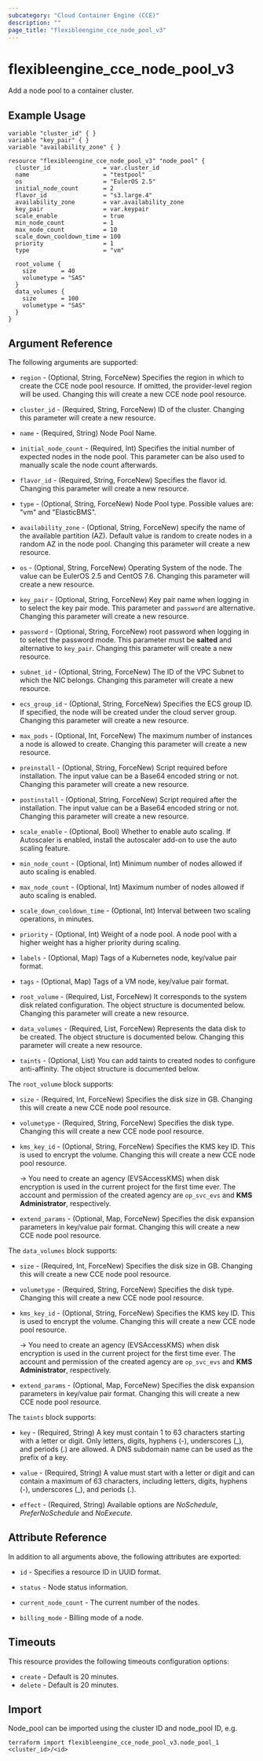 ```yaml
---
subcategory: "Cloud Container Engine (CCE)"
description: ""
page_title: "flexibleengine_cce_node_pool_v3"
---
```


# flexibleengine_cce_node_pool_v3

Add a node pool to a container cluster.

## Example Usage

```hcl
variable "cluster_id" { }
variable "key_pair" { }
variable "availability_zone" { }

resource "flexibleengine_cce_node_pool_v3" "node_pool" {
  cluster_id               = var.cluster_id
  name                     = "testpool"
  os                       = "EulerOS 2.5"
  initial_node_count       = 2
  flavor_id                = "s3.large.4"
  availability_zone        = var.availability_zone
  key_pair                 = var.keypair
  scale_enable             = true
  min_node_count           = 1
  max_node_count           = 10
  scale_down_cooldown_time = 100
  priority                 = 1
  type                     = "vm"

  root_volume {
    size       = 40
    volumetype = "SAS"
  }
  data_volumes {
    size       = 100
    volumetype = "SAS"
  }
}
```

## Argument Reference

The following arguments are supported:

* `region` - (Optional, String, ForceNew) Specifies the region in which to create the CCE node pool resource.
  If omitted, the provider-level region will be used. Changing this will create a new CCE node pool resource.

* `cluster_id` - (Required, String, ForceNew) ID of the cluster. Changing this parameter will create a new resource.

* `name` - (Required, String) Node Pool Name.

* `initial_node_count` - (Required, Int) Specifies the initial number of expected nodes in the node pool.
  This parameter can be also used to manually scale the node count afterwards.

* `flavor_id` - (Required, String, ForceNew) Specifies the flavor id. Changing this parameter will create a new resource.

* `type` - (Optional, String, ForceNew) Node Pool type. Possible values are: "vm" and "ElasticBMS".

* `availability_zone` - (Optional, String, ForceNew) specify the name of the available partition (AZ).
    Default value is random to create nodes in a random AZ in the node pool.
    Changing this parameter will create a new resource.

* `os` - (Optional, String, ForceNew) Operating System of the node. The value can be EulerOS 2.5 and CentOS 7.6.
    Changing this parameter will create a new resource.

* `key_pair` - (Optional, String, ForceNew) Key pair name when logging in to select the key pair mode.
    This parameter and `password` are alternative. Changing this parameter will create a new resource.

* `password` - (Optional, String, ForceNew) root password when logging in to select the password mode.
    This parameter must be **salted** and alternative to `key_pair`. Changing this parameter will create a new resource.

* `subnet_id` - (Optional, String, ForceNew) The ID of the VPC Subnet to which the NIC belongs.
    Changing this parameter will create a new resource.

* `ecs_group_id` - (Optional, String, ForceNew) Specifies the ECS group ID. If specified, the node will be created under
  the cloud server group. Changing this parameter will create a new resource.

* `max_pods` - (Optional, Int, ForceNew) The maximum number of instances a node is allowed to create.
    Changing this parameter will create a new resource.

* `preinstall` - (Optional, String, ForceNew) Script required before installation. The input value can be
    a Base64 encoded string or not. Changing this parameter will create a new resource.

* `postinstall` - (Optional, String, ForceNew) Script required after the installation. The input value can be
    a Base64 encoded string or not. Changing this parameter will create a new resource.

* `scale_enable` - (Optional, Bool) Whether to enable auto scaling. If Autoscaler is enabled, install the autoscaler
    add-on to use the auto scaling feature.

* `min_node_count` - (Optional, Int) Minimum number of nodes allowed if auto scaling is enabled.

* `max_node_count` - (Optional, Int) Maximum number of nodes allowed if auto scaling is enabled.

* `scale_down_cooldown_time` - (Optional, Int) Interval between two scaling operations, in minutes.

* `priority` - (Optional, Int) Weight of a node pool. A node pool with a higher weight has a higher priority during scaling.

* `labels` - (Optional, Map) Tags of a Kubernetes node, key/value pair format.

* `tags` - (Optional, Map) Tags of a VM node, key/value pair format.

* `root_volume` - (Required, List, ForceNew) It corresponds to the system disk related configuration.
    The object structure is documented below. Changing this parameter will create a new resource.

* `data_volumes` - (Required, List, ForceNew) Represents the data disk to be created.
    The object structure is documented below. Changing this parameter will create a new resource.

* `taints` - (Optional, List) You can add taints to created nodes to configure anti-affinity.
    The object structure is documented below.

The `root_volume` block supports:

* `size` - (Required, Int, ForceNew) Specifies the disk size in GB.
  Changing this will create a new CCE node pool resource.

* `volumetype` - (Required, String, ForceNew) Specifies the disk type.
  Changing this will create a new CCE node pool resource.

* `kms_key_id` - (Optional, String, ForceNew) Specifies the KMS key ID. This is used to encrypt the volume.
  Changing this will create a new CCE node pool resource.

  -> You need to create an agency (EVSAccessKMS) when disk encryption is used in the current project for the first time ever.
  The account and permission of the created agency are `op_svc_evs` and **KMS Administrator**, respectively.

* `extend_params` - (Optional, Map, ForceNew) Specifies the disk expansion parameters in key/value pair format.
  Changing this will create a new CCE node pool resource.

The `data_volumes` block supports:

* `size` - (Required, Int, ForceNew) Specifies the disk size in GB.
  Changing this will create a new CCE node pool resource.

* `volumetype` - (Required, String, ForceNew) Specifies the disk type.
  Changing this will create a new CCE node pool resource.

* `kms_key_id` - (Optional, String, ForceNew) Specifies the KMS key ID. This is used to encrypt the volume.
  Changing this will create a new CCE node pool resource.

  -> You need to create an agency (EVSAccessKMS) when disk encryption is used in the current project for the first time ever.
  The account and permission of the created agency are `op_svc_evs` and **KMS Administrator**, respectively.

* `extend_params` - (Optional, Map, ForceNew) Specifies the disk expansion parameters in key/value pair format.
  Changing this will create a new CCE node pool resource.

The `taints` block supports:

* `key` - (Required, String) A key must contain 1 to 63 characters starting with a letter or digit.
  Only letters, digits, hyphens (-), underscores (_), and periods (.) are allowed.
  A DNS subdomain name can be used as the prefix of a key.

* `value` - (Required, String) A value must start with a letter or digit and can contain a maximum of 63 characters,
  including letters, digits, hyphens (-), underscores (_), and periods (.).

* `effect` - (Required, String) Available options are *NoSchedule*, *PreferNoSchedule* and *NoExecute*.

## Attribute Reference

In addition to all arguments above, the following attributes are exported:

* `id` - Specifies a resource ID in UUID format.

* `status` -  Node status information.

* `current_node_count` - The current number of the nodes.

* `billing_mode` -  Billing mode of a node.

## Timeouts

This resource provides the following timeouts configuration options:

* `create` - Default is 20 minutes.
* `delete` - Default is 20 minutes.

## Import

Node_pool can be imported using the cluster ID and node_pool ID, e.g.

```shell
terraform import flexibleengine_cce_node_pool_v3.node_pool_1 <cluster_id>/<id>
```
